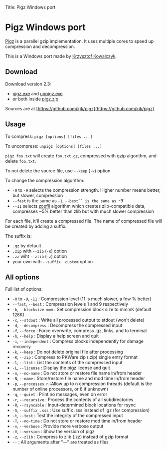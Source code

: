 Title: Pigz Windows port

# Pigz Windows port

[Pigz](http://zlib.net/pigz/) is a parallel gzip implementation. It uses
multiple cores to speed up compression and decompression.

This is a Windows port made by [Krzysztof Kowalczyk](http://blog.kowalczyk.info).

## Download

Download version 2.3:

* [pigz.exe](https://kjkpub.s3.amazonaws.com/software/pigz/2.3/pigz.exe) and
[unpigz.exe](https://kjkpub.s3.amazonaws.com/software/pigz/2.3/unpigz.exe)
* or both inside [pigz.zip](https://kjkpub.s3.amazonaws.com/software/pigz/2.3/pigz.zip)

Sources are at [https://github.com/kjk/pigz](https://github.com/kjk/pigz)

## Usage

To compress: `pigz [options] [files ...]`

To uncompress: `unpigz [options] [files ...]`

`pigz foo.txt` will create `foo.txt.gz`, compressed with gzip algorithm, and delete `foo.txt`.

To not delete the source file, use `--keep` (`-k`) option.

To change the compression algorithm:

* `-0` to `-9` selects the compression strength. Higher number means better, but slower, compression
* `--fast` is the same as `-1`, `--best`` is the same as `-9`
* `--11` selects [zopfli](https://code.google.com/p/zopfli/) algorithm which
creates zlib-compatible data, compresses ~5% better than zlib but with much
slower compression

For each file, it'll create a compressed file. The name of compressed file will
be created by adding a suffix.

The suffix is:

* `.gz` by default
* `.zip` with `--zip` (`-K`) option
* `.zz` wiht `--zlib` (`-z`) option
* your own with `--suffix .custom` option

## All options

Full list of options:

* `-0` to `-9`, `-11` : Compression level (11 is much slower, a few % better)
* `--fast`, `--best` : Compression levels 1 and 9 respectively
* `-b`, `--blocksize mmm` : Set compression block size to mmmK (default 128K)
* `-c`, `--stdout` : Write all processed output to stdout (won't delete)
* `-d`, `--decompress` : Decompress the compressed input
* `-f`, `--force` : Force overwrite, compress .gz, links, and to terminal
* `-h`, `--help` : Display a help screen and quit
* `-i`, `--independent` : Compress blocks independently for damage recovery
* `-k`, `--keep` : Do not delete original file after processing
* `-K`, `--zip` : Compress to PKWare zip (.zip) single entry format
* `-l`, `--list` : List the contents of the compressed input
* `-L`, `--license` : Display the pigz license and quit
* `-n`, `--no-name` : Do not store or restore file name in/from header
* `-N`, `--name` : Store/restore file name and mod time in/from header
* `-p`, `--processes n` :Allow up to n compression threads (default is the number of online processors, or 8 if unknown)
* `-q`, `--quiet` : Print no messages, even on error
* `-r`, `--recursive` : Process the contents of all subdirectories
* `-R`, `--rsyncable` : Input-determined block locations for rsync
* `-S`, `--suffix .sss` : Use suffix .sss instead of .gz (for compression)
* `-t`, `--test` : Test the integrity of the compressed input
* `-T`, `--no-time` : Do not store or restore mod time in/from header
* `-v`, `--verbose` : Provide more verbose output
* `-V`, `--version` : Show the version of pigz
* `-z`, `--zlib` : Compress to zlib (.zz) instead of gzip format
* `--` : All arguments after "--" are treated as files
